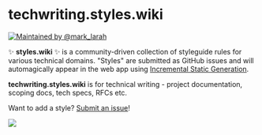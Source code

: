 # techwriting.styles.wiki

[![Maintained by @mark_larah](https://img.shields.io/twitter/follow/mark_larah?label=Maintained+by+%40mark_larah)](https://twitter.com/mark_larah?ref_src=github_composerize)

✨ **styles.wiki** ✨ is a community-driven collection of styleguide rules for
various technical domains. "Styles" are submitted as GitHub issues and will
automagically appear in the web app using [Incremental Static Generation][isr].

[isr]: https://nextjs.org/blog/next-9-5#stable-incremental-static-regeneration

**techwriting.styles.wiki** is for technical writing - project documentation, scoping docs, tech specs, RFCs etc.

Want to add a style? [Submit an issue][issue]!

[issue]: https://github.com/styles-wiki/techwriting/issues/new

![](https://i.fluffy.cc/MvFgT8KR75wrnK18l6ck1mSvCdSvffjK.png)
